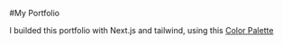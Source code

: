 #My Portfolio

I builded this portfolio with Next.js and tailwind, using this [Color Palette](https://www.color-hex.com/color-palette/108463)
